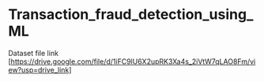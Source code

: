 # Transaction_fraud_detection_using_ML
Dataset file link
[https://drive.google.com/file/d/1iFC9lU6X2upRK3Xa4s_2iVtW7qLAO8Fm/view?usp=drive_link]
